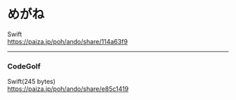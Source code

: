 めがね
======
  
  
Swift  
https://paiza.jp/poh/ando/share/114a63f9  
  

------  

### CodeGolf  

Swift(245 bytes)  
https://paiza.jp/poh/ando/share/e85c1419   

